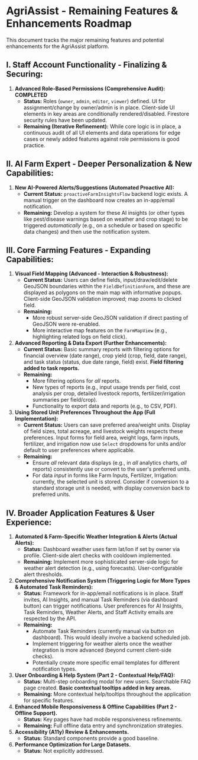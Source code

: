 
# AgriAssist - Remaining Features & Enhancements Roadmap

This document tracks the major remaining features and potential enhancements for the AgriAssist platform.

## I. Staff Account Functionality - Finalizing & Securing:
1.  **Advanced Role-Based Permissions (Comprehensive Audit): COMPLETED**
    *   **Status:** Roles (`owner`, `admin`, `editor`, `viewer`) defined. UI for assignment/change by owner/admin is in place. Client-side UI elements in key areas are conditionally rendered/disabled. Firestore security rules have been updated.
    *   **Remaining (Iterative Refinement):** While core logic is in place, a continuous audit of all UI elements and data operations for edge cases or newly added features against role permissions is good practice.

## II. AI Farm Expert - Deeper Personalization & New Capabilities:

1.  **New AI-Powered Alerts/Suggestions (Automated Proactive AI):**
    *   **Current Status:** `proactiveFarmInsightsFlow` backend logic exists. A manual trigger on the dashboard now creates an in-app/email notification.
    *   **Remaining:** Develop a system for these AI insights (or other types like pest/disease warnings based on weather and crop stage) to be triggered *automatically* (e.g., on a schedule or based on specific data changes) and then use the notification system.

## III. Core Farming Features - Expanding Capabilities:

1.  **Visual Field Mapping (Advanced - Interaction & Robustness):**
    *   **Current Status:** Users can define fields, input/draw/edit/delete GeoJSON boundaries within the `FieldDefinitionForm`, and these are displayed as polygons on the main map with informative popups. Client-side GeoJSON validation improved; map zooms to clicked field.
    *   **Remaining:**
        *   More robust server-side GeoJSON validation if direct pasting of GeoJSON were re-enabled.
        *   More interactive map features on the `FarmMapView` (e.g., highlighting related logs on field click).
2.  **Advanced Reporting & Data Export (Further Enhancements):**
    *   **Current Status:** Basic summary reports with filtering options for financial overview (date range), crop yield (crop, field, date range), and task status (status, due date range, field) exist. **Field filtering added to task reports.**
    *   **Remaining:**
        *   More filtering options for *all* reports.
        *   New types of reports (e.g., input usage trends per field, cost analysis per crop, detailed livestock reports, fertilizer/irrigation summaries per field/crop).
        *   Functionality to export data and reports (e.g., to CSV, PDF).
3.  **Using Stored Unit Preferences Throughout the App (Full Implementation):**
    *   **Current Status:** Users can save preferred area/weight units. Display of field sizes, total acreage, and livestock weights respects these preferences. Input forms for field area, weight logs, farm inputs, fertilizer, and irrigation now use `Select` dropdowns for units and/or default to user preferences where applicable.
    *   **Remaining:**
        *   Ensure *all* relevant data displays (e.g., in *all* analytics charts, *all* reports) consistently use or convert to the user's preferred units.
        *   For data *input* in forms like Farm Inputs, Fertilizer, Irrigation: currently, the selected unit is stored. Consider if conversion to a standard storage unit is needed, with display conversion back to preferred units.

## IV. Broader Application Features & User Experience:

1.  **Automated & Farm-Specific Weather Integration & Alerts (Actual Alerts):**
    *   **Status:** Dashboard weather uses farm lat/lon if set by owner via profile. Client-side alert checks with cooldown implemented.
    *   **Remaining:** Implement more sophisticated server-side logic for weather alert detection (e.g., using forecasts). User-configurable alert thresholds.
2.  **Comprehensive Notification System (Triggering Logic for More Types & Automated Task Reminders):**
    *   **Status:** Framework for in-app/email notifications is in place. Staff invites, AI Insights, and manual Task Reminders (via dashboard button) can trigger notifications. User preferences for AI Insights, Task Reminders, Weather Alerts, and Staff Activity emails are respected by the API.
    *   **Remaining:**
        *   Automate Task Reminders (currently manual via button on dashboard). This would ideally involve a backend scheduled job.
        *   Implement triggering for weather alerts once the weather integration is more advanced (beyond current client-side checks).
        *   Potentially create more specific email templates for different notification types.
3.  **User Onboarding & Help System (Part 2 - Contextual Help/FAQ):**
    *   **Status:** Multi-step onboarding modal for new users. Searchable FAQ page created. **Basic contextual tooltips added in key areas.**
    *   **Remaining:** More contextual help/tooltips throughout the application for specific features.
4.  **Enhanced Mobile Responsiveness & Offline Capabilities (Part 2 - Offline Support).**
    *   **Status:** Key pages have had mobile responsiveness refinements.
    *   **Remaining:** Full offline data entry and synchronization strategies.
5.  **Accessibility (A11y) Review & Enhancements.**
    *   **Status:** Standard components provide a good baseline.
6.  **Performance Optimization for Large Datasets.**
    *   **Status:** Not explicitly addressed.
